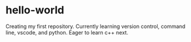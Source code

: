 # hello-world
Creating my first repository.
Currently learning version control, command line, vscode, and python.
Eager to learn c++ next.
